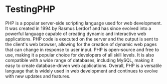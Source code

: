 # TestingPHP

PHP is a popular server-side scripting language used for web development. It was created in 1994 by Rasmus Lerdorf and has since evolved into a powerful language capable of creating dynamic and interactive web applications. PHP code is executed on the server and the output is sent to the client's web browser, allowing for the creation of dynamic web pages that can change in response to user input. PHP is open-source and free to use, making it a popular choice for developers of all skill levels. It is also compatible with a wide range of databases, including MySQL, making it easy to create database-driven web applications. Overall, PHP is a versatile language that is widely used in web development and continues to evolve with new updates and features.
